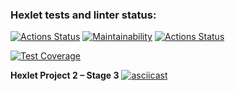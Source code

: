### Hexlet tests and linter status:
[![Actions Status](https://github.com/shakedizzy/python-project-lvl2/workflows/hexlet-check/badge.svg)](https://github.com/shakedizzy/python-project-lvl2/actions)
[![Maintainability](https://api.codeclimate.com/v1/badges/bd3c89dfa8e3ad78f713/maintainability)](https://codeclimate.com/github/shakedizzy/python-project-lvl2/maintainability)
[![Actions Status](https://github.com/shakedizzy/python-project-lvl2/workflows/pyci/badge.svg)](https://github.com/shakedizzy/python-project-lvl2/actions)

[![Test Coverage](https://api.codeclimate.com/v1/badges/bd3c89dfa8e3ad78f713/test_coverage)](https://codeclimate.com/github/shakedizzy/python-project-lvl2/test_coverage)

**Hexlet Project 2 – Stage 3**
[![asciicast](https://asciinema.org/a/510252.svg)](https://asciinema.org/a/510252)